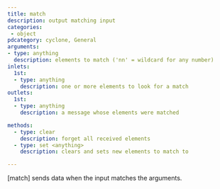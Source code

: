 ```yaml
---
title: match
description: output matching input
categories:
 - object
pdcategory: cyclone, General
arguments:
- type: anything
  description: elements to match ('nn' = wildcard for any number)
inlets:
  1st:
  - type: anything
    description: one or more elements to look for a match
outlets:
  1st:
  - type: anything
    description: a message whose elements were matched

methods:
  - type: clear
    description: forget all received elements
  - type: set <anything>
    description: clears and sets new elements to match to

---
```


[match] sends data when the input matches the arguments.


